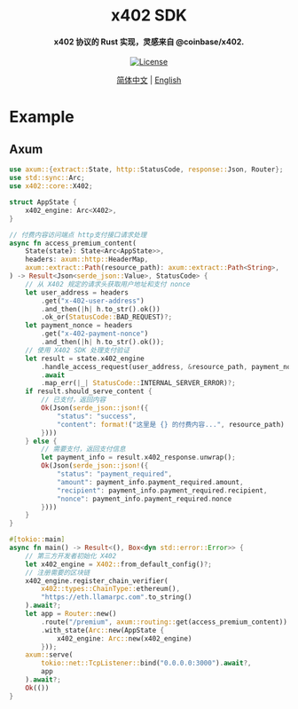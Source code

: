 <h1 align="center">
       x402 SDK
</h1>
<h4 align="center">
x402 协议的 Rust 实现，灵感来自 @coinbase/x402.
</h4>
<p align="center">
  <a href="https://github.com/0xhappyboy/x402-sdk/LICENSE"><img src="https://img.shields.io/badge/License-Apache2.0-d1d1f6.svg?style=flat&labelColor=1C2C2E&color=BEC5C9&logo=googledocs&label=license&logoColor=BEC5C9" alt="License"></a>
</p>
<p align="center">
<a href="./README_zh-CN.md">简体中文</a> | <a href="./README.md">English</a>
</p>

# Example

## Axum

```rust
use axum::{extract::State, http::StatusCode, response::Json, Router};
use std::sync::Arc;
use x402::core::X402;

struct AppState {
    x402_engine: Arc<X402>,
}

// 付费内容访问端点 http支付接口请求处理
async fn access_premium_content(
    State(state): State<Arc<AppState>>,
    headers: axum::http::HeaderMap,
    axum::extract::Path(resource_path): axum::extract::Path<String>,
) -> Result<Json<serde_json::Value>, StatusCode> {
    // 从 X402 规定的请求头获取用户地址和支付 nonce
    let user_address = headers
        .get("x-402-user-address")
        .and_then(|h| h.to_str().ok())
        .ok_or(StatusCode::BAD_REQUEST)?;
    let payment_nonce = headers
        .get("x-402-payment-nonce")
        .and_then(|h| h.to_str().ok());
    // 使用 X402 SDK 处理支付验证
    let result = state.x402_engine
        .handle_access_request(user_address, &resource_path, payment_nonce, None)
        .await
        .map_err(|_| StatusCode::INTERNAL_SERVER_ERROR)?;
    if result.should_serve_content {
        // 已支付，返回内容
        Ok(Json(serde_json::json!({
            "status": "success",
            "content": format!("这里是 {} 的付费内容...", resource_path)
        })))
    } else {
        // 需要支付，返回支付信息
        let payment_info = result.x402_response.unwrap();
        Ok(Json(serde_json::json!({
            "status": "payment_required",
            "amount": payment_info.payment_required.amount,
            "recipient": payment_info.payment_required.recipient,
            "nonce": payment_info.payment_required.nonce
        })))
    }
}

#[tokio::main]
async fn main() -> Result<(), Box<dyn std::error::Error>> {
    // 第三方开发者初始化 X402
    let x402_engine = X402::from_default_config()?;
    // 注册需要的区块链
    x402_engine.register_chain_verifier(
        x402::types::ChainType::ethereum(),
        "https://eth.llamarpc.com".to_string()
    ).await?;
    let app = Router::new()
        .route("/premium", axum::routing::get(access_premium_content))
        .with_state(Arc::new(AppState {
            x402_engine: Arc::new(x402_engine)
        }));
    axum::serve(
        tokio::net::TcpListener::bind("0.0.0.0:3000").await?,
        app
    ).await?;
    Ok(())
}
```

